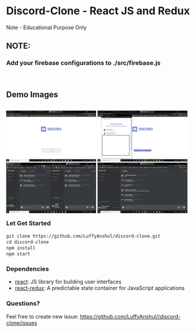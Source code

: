 # Discord-Clone - React JS and Redux
Note - Educational Purpose Only

## NOTE: 
### Add your firebase configurations to ./src/firebase.js
<br>

## Demo Images

<p style="float: left">
    <img src="/images/img1.png" width="48%" />
    <img src="/images/img2.png" width="48%" />
    <img src="/images/img3.png" width="48%" />
    <img src="/images/img4.png" width="48%" />
</p>

### Let Get Started

    git clone https://github.com/LuffyAnshul/discord-clone.git
    cd discord-clone
    npm install
    npm start


### Dependencies

- [react](https://github.com/facebook/react): JS library for building user interfaces
- [react-redux](https://react-redux.js.org/): A predictable state container for JavaScript applications

### Questions? 

Feel free to create new issue: https://github.com/LuffyAnshul//discord-clone/issues
